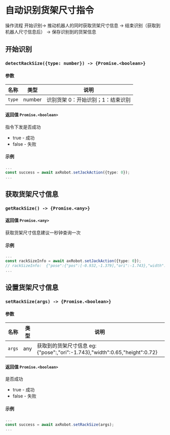 ﻿#  自动识别货架尺寸指令

操作流程 开始识别-> 推动机器人的同时获取货架尺寸信息 -> 结束识别（获取到机器人尺寸信息后） -> 保存识别到的货架信息


## 开始识别
### `detectRackSize({type: number}) -> {Promise.<boolean>}`

#### 参数

| 名称       | 类型     | 说明                  |
| ---------- |--------|---------------------|
| `type`     | number | 识别货架  0：开始识别；1：结束识别 |

#### 返回值 `Promise.<boolean>`

指令下发是否成功

- true - 成功
- false - 失败

#### 示例

```typescript
...
const success = await axRobot.setJackAction({type: 0});
...
```




## 获取货架尺寸信息
### `getRackSize() -> {Promise.<any>}`


#### 返回值 `Promise.<any>`

获取货架尺寸信息建议一秒钟查询一次


#### 示例

```typescript
...
const rackSizeInfo = await axRobot.setJackAction({type: 0});
// rackSizeInfo:  {"pose":{"pos":[-0.932,-1.379],"ori":-1.743},"width":0.65,"height":0.72}
...
```



## 设置货架尺寸信息
### `setRackSize(args) -> {Promise.<boolean>}`

#### 参数

| 名称     | 类型  | 说明                                                                |
|--------|-----|-------------------------------------------------------------------|
| `args` | any | 获取到的货架尺寸信息 eg: {"pose":,"ori":-1.743},"width":0.65,"height":0.72} |


#### 返回值 `Promise.<boolean>`

是否成功

- true - 成功
- false - 失败


#### 示例

```typescript
...
const success = await axRobot.setRackSize(args);
...
```





